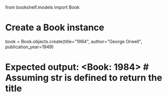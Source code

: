 from bookshelf.models import Book

# Create a Book instance
book = Book.objects.create(title="1984", author="George Orwell", publication_year=1949)

# Expected output: <Book: 1984>   # Assuming __str__ is defined to return the title

